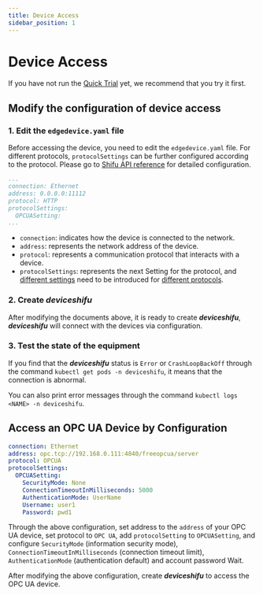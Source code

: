 ```yaml
---
title: Device Access
sidebar_position: 1
---
```


# Device Access

If you have not run the [Quick Trial](quickstart/quick_demo.md) yet, we recommend that you try it first.

## Modify the configuration of device access

### 1. Edit the `edgedevice.yaml` file

Before accessing the device, you need to edit the `edgedevice.yaml` file. For different protocols, `protocolSettings` can be further configured according to the protocol. Please go to [Shifu API reference](shifu-api-reference/edgedevice.md#protocolsettings) for detailed configuration.

```yaml  
...
connection: Ethernet  
address: 0.0.0.0:11112
protocol: HTTP 
protocolSettings:  
  OPCUASetting:  
...
```

- `connection`: indicates how the device is connected to the network.
- `address`: represents the network address of the device.
- `protocol`: represents a communication protocol that interacts with a device.
- `protocolSettings`: represents the next Setting for the protocol, and [different settings](shifu-api-reference/edgedevice.md#protocolsettings) need to be introduced for [different protocols](protocol-driver-compatibility/protocols.md).

### 2. Create ***deviceshifu***

After modifying the documents above, it is ready to create ***deviceshifu***, ***deviceshifu*** will connect with the devices via configuration.

### 3. Test the state of the equipment

If you find that the ***deviceshifu*** status is `Error` or `CrashLoopBackOff` through the command `kubectl get pods -n deviceshifu`, it means that the connection is abnormal.

You can also print error messages through the command `kubectl logs <NAME> -n deviceshifu`.

## Access an OPC UA Device by Configuration

```yaml
connection: Ethernet  
address: opc.tcp://192.168.0.111:4840/freeopcua/server 
protocol: OPCUA  
protocolSettings:  
  OPCUASetting:  
    SecurityMode: None  
    ConnectionTimeoutInMilliseconds: 5000  
    AuthenticationMode: UserName  
    Username: user1  
    Password: pwd1
```

Through the above configuration, set address to the `address` of your OPC UA device, set protocol to `OPC UA`, add `protocolSetting` to `OPCUASetting`, and configure `SecurityMode` (information security mode), `ConnectionTimeoutInMilliseconds` (connection timeout limit), `AuthenticationMode` (authentication default) and account password Wait.

After modifying the above configuration, create ***deviceshifu*** to access the OPC UA device.
